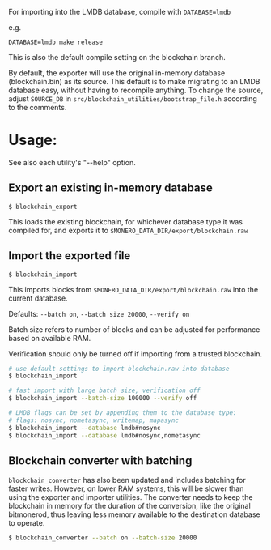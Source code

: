 
For importing into the LMDB database, compile with `DATABASE=lmdb`

e.g.

`DATABASE=lmdb make release`

This is also the default compile setting on the blockchain branch.

By default, the exporter will use the original in-memory database (blockchain.bin) as its source.
This default is to make migrating to an LMDB database easy, without having to recompile anything.
To change the source, adjust `SOURCE_DB` in `src/blockchain_utilities/bootstrap_file.h` according to the comments.

# Usage:

See also each utility's "--help" option.

## Export an existing in-memory database

`$ blockchain_export`

This loads the existing blockchain, for whichever database type it was compiled for, and exports it to `$MONERO_DATA_DIR/export/blockchain.raw`

## Import the exported file

`$ blockchain_import`

This imports blocks from `$MONERO_DATA_DIR/export/blockchain.raw` into the current database.

Defaults: `--batch on`, `--batch size 20000`, `--verify on`

Batch size refers to number of blocks and can be adjusted for performance based on available RAM.

Verification should only be turned off if importing from a trusted blockchain.

```bash
# use default settings to import blockchain.raw into database
$ blockchain_import

# fast import with large batch size, verification off
$ blockchain_import --batch-size 100000 --verify off

# LMDB flags can be set by appending them to the database type:
# flags: nosync, nometasync, writemap, mapasync
$ blockchain_import --database lmdb#nosync
$ blockchain_import --database lmdb#nosync,nometasync
```

## Blockchain converter with batching
`blockchain_converter` has also been updated and includes batching for faster writes. However, on lower RAM systems, this will be slower than using the exporter and importer utilities. The converter needs to keep the blockchain in memory for the duration of the conversion, like the original bitmonerod, thus leaving less memory available to the destination database to operate.

```bash
$ blockchain_converter --batch on --batch-size 20000
```
